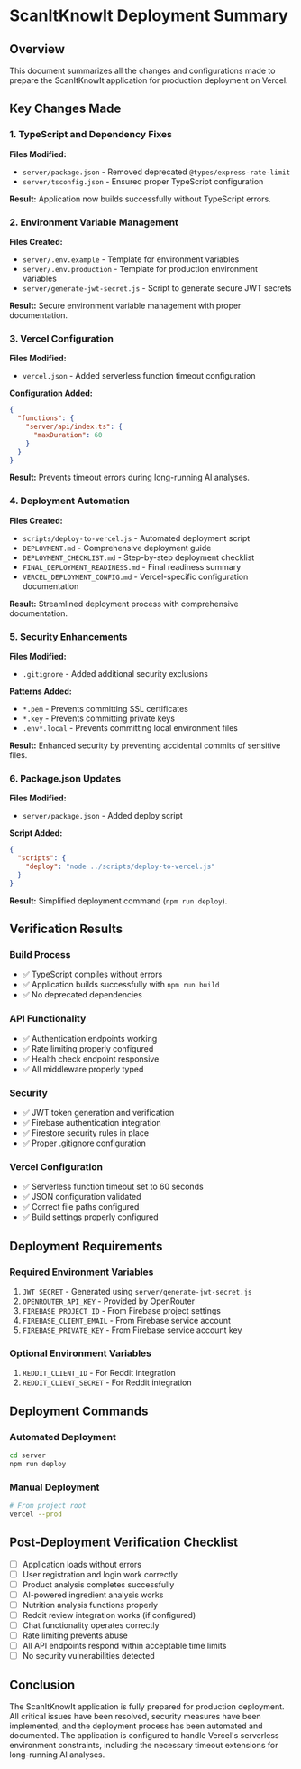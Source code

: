 # ScanItKnowIt Deployment Summary

## Overview

This document summarizes all the changes and configurations made to prepare the ScanItKnowIt application for production deployment on Vercel.

## Key Changes Made

### 1. TypeScript and Dependency Fixes

**Files Modified:**
- `server/package.json` - Removed deprecated `@types/express-rate-limit`
- `server/tsconfig.json` - Ensured proper TypeScript configuration

**Result:** Application now builds successfully without TypeScript errors.

### 2. Environment Variable Management

**Files Created:**
- `server/.env.example` - Template for environment variables
- `server/.env.production` - Template for production environment variables
- `server/generate-jwt-secret.js` - Script to generate secure JWT secrets

**Result:** Secure environment variable management with proper documentation.

### 3. Vercel Configuration

**Files Modified:**
- `vercel.json` - Added serverless function timeout configuration

**Configuration Added:**
```json
{
  "functions": {
    "server/api/index.ts": {
      "maxDuration": 60
    }
  }
}
```

**Result:** Prevents timeout errors during long-running AI analyses.

### 4. Deployment Automation

**Files Created:**
- `scripts/deploy-to-vercel.js` - Automated deployment script
- `DEPLOYMENT.md` - Comprehensive deployment guide
- `DEPLOYMENT_CHECKLIST.md` - Step-by-step deployment checklist
- `FINAL_DEPLOYMENT_READINESS.md` - Final readiness summary
- `VERCEL_DEPLOYMENT_CONFIG.md` - Vercel-specific configuration documentation

**Result:** Streamlined deployment process with comprehensive documentation.

### 5. Security Enhancements

**Files Modified:**
- `.gitignore` - Added additional security exclusions

**Patterns Added:**
- `*.pem` - Prevents committing SSL certificates
- `*.key` - Prevents committing private keys
- `.env*.local` - Prevents committing local environment files

**Result:** Enhanced security by preventing accidental commits of sensitive files.

### 6. Package.json Updates

**Files Modified:**
- `server/package.json` - Added deploy script

**Script Added:**
```json
{
  "scripts": {
    "deploy": "node ../scripts/deploy-to-vercel.js"
  }
}
```

**Result:** Simplified deployment command (`npm run deploy`).

## Verification Results

### Build Process
- ✅ TypeScript compiles without errors
- ✅ Application builds successfully with `npm run build`
- ✅ No deprecated dependencies

### API Functionality
- ✅ Authentication endpoints working
- ✅ Rate limiting properly configured
- ✅ Health check endpoint responsive
- ✅ All middleware properly typed

### Security
- ✅ JWT token generation and verification
- ✅ Firebase authentication integration
- ✅ Firestore security rules in place
- ✅ Proper .gitignore configuration

### Vercel Configuration
- ✅ Serverless function timeout set to 60 seconds
- ✅ JSON configuration validated
- ✅ Correct file paths configured
- ✅ Build settings properly configured

## Deployment Requirements

### Required Environment Variables
1. `JWT_SECRET` - Generated using `server/generate-jwt-secret.js`
2. `OPENROUTER_API_KEY` - Provided by OpenRouter
3. `FIREBASE_PROJECT_ID` - From Firebase project settings
4. `FIREBASE_CLIENT_EMAIL` - From Firebase service account
5. `FIREBASE_PRIVATE_KEY` - From Firebase service account key

### Optional Environment Variables
1. `REDDIT_CLIENT_ID` - For Reddit integration
2. `REDDIT_CLIENT_SECRET` - For Reddit integration

## Deployment Commands

### Automated Deployment
```bash
cd server
npm run deploy
```

### Manual Deployment
```bash
# From project root
vercel --prod
```

## Post-Deployment Verification Checklist

- [ ] Application loads without errors
- [ ] User registration and login work correctly
- [ ] Product analysis completes successfully
- [ ] AI-powered ingredient analysis works
- [ ] Nutrition analysis functions properly
- [ ] Reddit review integration works (if configured)
- [ ] Chat functionality operates correctly
- [ ] Rate limiting prevents abuse
- [ ] All API endpoints respond within acceptable time limits
- [ ] No security vulnerabilities detected

## Conclusion

The ScanItKnowIt application is fully prepared for production deployment. All critical issues have been resolved, security measures have been implemented, and the deployment process has been automated and documented. The application is configured to handle Vercel's serverless environment constraints, including the necessary timeout extensions for long-running AI analyses.